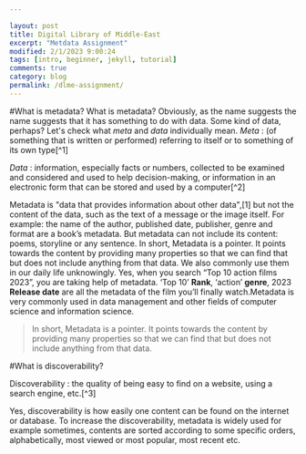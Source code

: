 ```yaml
---

layout: post
title: Digital Library of Middle-East
excerpt: "Metdata Assignment"
modified: 2/1/2023 9:00:24
tags: [intro, beginner, jekyll, tutorial]
comments: true
category: blog
permalink: /dlme-assignment/
---
```



#What is metadata?
What is metadata? Obviously, as the name suggests the name suggests that it has something to do with data. Some kind of data, perhaps? Let's check what *meta* and *data* individually mean.
*Meta*
: (of something that is written or performed) referring to itself or to something of its own type[^1]

*Data*
: information, especially facts or numbers, collected to be examined and considered and used to help decision-making, or information in an electronic form that can be stored and used by a computer[^2]

Metadata is "data that provides information about other data",[1] but not the content of the data, such as the text of a message or the image itself. For example: the name of the author, published date, publisher, genre and format are a book’s metadata. But metadata can not include its content: poems, storyline or any sentence. In short, Metadata is a pointer. It points towards the content by providing many properties so that we can find that but does not include anything from that data. We also commonly use them in our daily life unknowingly. Yes, when you search “Top 10 action films 2023”, you are taking help of metadata. ‘Top 10’ **Rank**, ‘action’ **genre**, 2023 **Release date** are all the metadata of the film you’ll finally watch.Metadata is very commonly used in data management and other fields of computer science and information science. 

>In short, Metadata is a pointer. It points towards the content by providing many properties so that we can find that but does not include anything from that data.

#What is discoverability?

Discoverability
: the quality of being easy to find on a website, using a search engine, etc.[^3]

Yes, discoverability is how easily one content can be found on the internet or database. To increase the discoverability, metadata is widely used for example sometimes, contents are sorted according to some specific orders, alphabetically, most viewed or most popular, most recent etc.
